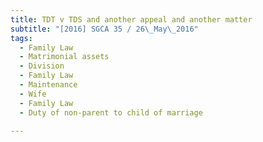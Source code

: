 ```yaml
---
title: TDT v TDS and another appeal and another matter 
subtitle: "[2016] SGCA 35 / 26\_May\_2016"
tags:
  - Family Law
  - Matrimonial assets
  - Division
  - Family Law
  - Maintenance
  - Wife
  - Family Law
  - Duty of non-parent to child of marriage

---
```


